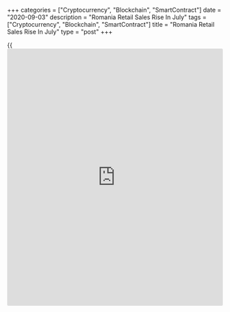 +++
categories = ["Cryptocurrency", "Blockchain", "SmartContract"]
date = "2020-09-03"
description = "Romania Retail Sales Rise In July"
tags = ["Cryptocurrency", "Blockchain", "SmartContract"]
title = "Romania Retail Sales Rise In July"
type = "post"
+++

{{<iframe id="large-banner" src="https://www.bounty.group/#slide=6.0" width="100%" height="600" scrolling="no" style="border: 0px solid rgb(216, 221, 230); border-radius: 3px;">}}

Romania retail sales rose at a faster rate in July, figures from the
National Institute of Statistics showed on Thursday.

Retail sales grew by working-day adjusted 4.2 percent year-on-year in
July, following a 0.7 percent increase in June.

Sale of non-food products rose 10.3 percent yearly in July and food,
beverages and tobacco increased 5.9 percent

Meanwhile, sales of motor fuels in specialized stores decreased 4.1
percent.

On a month-on-month basis, retail sales rose 3.9 percent in July, after
a 6.1 percent increase in the preceding month.

On an unadjusted basis, retail sales rose 4.7 percent annually in July
and grew 10.3 percent from the prior month.

For comments and feedback [contact](https://www.playgroundfx.com/contact/): editorial@rtt[news](https://www.letsplayfx.com/blog/forex-news-website/).com

[Economic News][1]

 **What parts of the world are seeing the best (and worst) economic
performances lately? Click[here][2] to check out our [Econ Scorecard][2]
and find out! See up-to-the-moment [ranking](https://www.playgroundfx.com/blog/crypto-exchange-ranking/)s for the best and worst
performers in [GDP][3], [unemployment rate][4], [inflation][5] and much
more.**

   1. www.rtt[news](https://www.letsplayfx.com/blog/forex-news-website/).com/Content/EconomicNews.aspx
   2. www.rtt[news](https://www.letsplayfx.com/blog/forex-news-website/).com/economic-scorecard/world-rank/unemployment-rate/highest-performance.aspx
   3. www.rtt[news](https://www.letsplayfx.com/blog/forex-news-website/).com/economic-scorecard/world-rank/GDP/highest-performance.aspx
   4. www.rtt[news](https://www.letsplayfx.com/blog/forex-news-website/).com/economic-scorecard/world-rank/unemployment-rate/lowest-performance.aspx
   5. www.rtt[news](https://www.letsplayfx.com/blog/forex-news-website/).com/economic-scorecard/world-rank/CPI/highest-performance.aspx